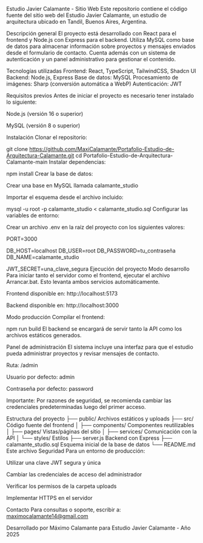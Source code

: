 Estudio Javier Calamante - Sitio Web
Este repositorio contiene el código fuente del sitio web del Estudio Javier Calamante, un estudio de arquitectura ubicado en Tandil, Buenos Aires, Argentina.

Descripción general
El proyecto está desarrollado con React para el frontend y Node.js con Express para el backend. Utiliza MySQL como base de datos para almacenar información sobre proyectos y mensajes enviados desde el formulario de contacto.
Cuenta además con un sistema de autenticación y un panel administrativo para gestionar el contenido.

Tecnologías utilizadas
Frontend: React, TypeScript, TailwindCSS, Shadcn UI
Backend: Node.js, Express
Base de datos: MySQL
Procesamiento de imágenes: Sharp (conversión automática a WebP)
Autenticación: JWT

Requisitos previos
Antes de iniciar el proyecto es necesario tener instalado lo siguiente:

Node.js (versión 16 o superior)

MySQL (versión 8 o superior)

Instalación
Clonar el repositorio:

git clone https://github.com/MaxiCalamante/Portafolio-Estudio-de-Arquitectura-Calamante.git
cd Portafolio-Estudio-de-Arquitectura-Calamante-main
Instalar dependencias:


npm install
Crear la base de datos:

Crear una base en MySQL llamada calamante_studio

Importar el esquema desde el archivo incluido:

mysql -u root -p calamante_studio < calamante_studio.sql
Configurar las variables de entorno:

Crear un archivo .env en la raíz del proyecto con los siguientes valores:

PORT=3000

DB_HOST=localhost
DB_USER=root
DB_PASSWORD=tu_contraseña
DB_NAME=calamante_studio

JWT_SECRET=una_clave_segura
Ejecución del proyecto
Modo desarrollo
Para iniciar tanto el servidor como el frontend, ejecutar el archivo Arrancar.bat.
Esto levanta ambos servicios automáticamente.

Frontend disponible en: http://localhost:5173

Backend disponible en: http://localhost:3000

Modo producción
Compilar el frontend:

npm run build
El backend se encargará de servir tanto la API como los archivos estáticos generados.

Panel de administración
El sistema incluye una interfaz para que el estudio pueda administrar proyectos y revisar mensajes de contacto.

Ruta: /admin

Usuario por defecto: admin

Contraseña por defecto: password

Importante: Por razones de seguridad, se recomienda cambiar las credenciales predeterminadas luego del primer acceso.

Estructura del proyecto
├── public/                Archivos estáticos y uploads
├── src/                   Código fuente del frontend
│   ├── components/        Componentes reutilizables
│   ├── pages/             Vistas/páginas del sitio
│   ├── services/          Comunicación con la API
│   └── styles/            Estilos
├── server.js              Backend con Express
├── calamante_studio.sql   Esquema inicial de la base de datos
└── README.md              Este archivo
Seguridad
Para un entorno de producción:

Utilizar una clave JWT segura y única

Cambiar las credenciales de acceso del administrador

Verificar los permisos de la carpeta uploads

Implementar HTTPS en el servidor

Contacto
Para consultas o soporte, escribir a:
maximocalamante14@gmail.com

Desarrollado por Máximo Calamante para Estudio Javier Calamante - Año 2025
